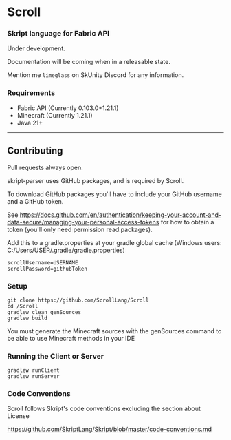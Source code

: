 # Scroll
### Skript language for Fabric API

Under development.

Documentation will be coming when in a releasable state.

Mention me `limeglass` on SkUnity Discord for any information.

### Requirements
- Fabric API (Currently 0.103.0+1.21.1)
- Minecraft (Currently 1.21.1)
- Java 21+

---

## Contributing

Pull requests always open.

skript-parser uses GitHub packages, and is required by Scroll.

To download GitHub packages you'll have to include your GitHub username and a GitHub token.

See https://docs.github.com/en/authentication/keeping-your-account-and-data-secure/managing-your-personal-access-tokens for how to obtain a token (you'll only need permission read:packages).

Add this to a gradle.properties at your gradle global cache (Windows users: C:/Users/USER/.gradle/gradle.properties)
```
scrollUsername=USERNAME
scrollPassword=githubToken
```

### Setup
```
git clone https://github.com/ScrollLang/Scroll
cd /Scroll
gradlew clean genSources
gradlew build
```
You must generate the Minecraft sources with the genSources command to be able to use Minecraft methods in your IDE

### Running the Client or Server
```
gradlew runClient
gradlew runServer
```

### Code Conventions
Scroll follows Skript's code conventions excluding the section about License

https://github.com/SkriptLang/Skript/blob/master/code-conventions.md
